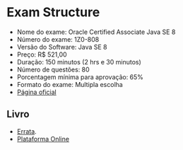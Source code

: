 # Exam Structure

- Nome do exame: Oracle Certified Associate Java SE 8
- Número do exame: 1Z0-808
- Versão do Software: Java SE 8
- Preço: R$ 521,00
- Duração: 150 minutos (2 hrs e 30 minutos)
- Número de questões: 80
- Porcentagem mínima para aprovação: 65%
- Formato do exame: Multipla escolha
- [Página oficial](https://education.oracle.com/pls/web_prod-plq-dad/db_pages.getpage?page_id=5001&get_params=p_exam_id:1Z0-808)

## Livro

- [Errata](https://www.selikoff.net/java-oca-8-programmer-i-study-guide/#print).
- [Plataforma Online](http://sybextestbanks.wiley.com/)
